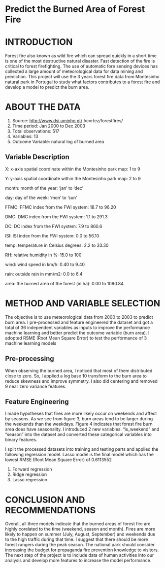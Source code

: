# Predict the Burned Area of Forest Fire

# INTRODUCTION

Forest fire also known as wild fire which can spread quickly in a short time is one of the most destructive natural disaster. Fast detection of the fire is critical to forest firefighting. The use of automatic fore sensing devices has collected a large amount of meteorological data for data mining and prediction. This project will use the 3 years forest fire data from Montesinho natural park in Portugal to study what factors contributes to a forest fire and develop a model to predict the burn area. 

# ABOUT THE DATA

1.	Source: http://www.dsi.uminho.pt/ ̃pcortez/forestfires/
2.	Time period: Jan 2000 to Dec 2003
3.	Total observations: 517
4.	Variables: 13
5.  Outcome Variable: natural log of burned area

## Variable	Description

X: x-axis spatial coordinate within the Montesinho park map: 1 to 9

Y: y-axis spatial coordinate within the Montesinho park map: 2 to 9

month: month of the year: ‘jan’ to ‘dec’

day: day of the week: ‘mon’ to ‘sun’

FFMC: FFMC index from the FWI system: 18.7 to 96.20

DMC: DMC index from the FWI system: 1.1 to 291.3

DC: DC index from the FWI system: 7.9 to 860.6

ISI: ISI index from the FWI system: 0.0 to 56.10

temp: temperature in Celsius degrees: 2.2 to 33.30

RH: relative humidity in %: 15.0 to 100

wind: wind speed in km/h: 0.40 to 9.40

rain: outside rain in mm/m2: 0.0 to 6.4

area: the burned area of the forest (in ha): 0.00 to 1090.84

# METHOD AND VARIABLE SELECTION

The objective is to use meteorological data from 2000 to 2003 to predict burn area. I pre-processed and feature engineered the dataset and got a total of 36 independent variables as inputs to improve the performance machine learning and better predict the outcome variable (burn area).  I adopted RSME (Root Mean Square Error) to test the performance of 3 machine learning models

## Pre-processing

When observing the burned area, I noticed that most of them distributed close to zero. So, I applied a log base 10 transform to the burn area to reduce skewness and improve symmetry. I also did centering and removed 9 near zero variance features. 

## Feature Engineering

I made hypotheses that fires are more likely occur on weekends and affect by seasons.  As we see from figure 3, burn areas tend to be larger during the weekends than the weekdays. Figure 4 indicates that forest fire burn area does have seasonality. I introduced 2 new variables: “is_weekend” and “season” into the dataset and converted these categorical variables into binary features. 

I split the processed datasets into training and testing parts and applied the following regression model. Lasso model is the final model which has the lowest RMSE (Root Mean Square Error) of 0.6113552
1.	Forward regression
2.	Ridge regression
3.	Lasso regression

# CONCLUSION AND RECOMMENDATIONS

Overall, all three models indicate that the burned areas of forest fire are highly corelated to the time (weekend, season and month). Fires are more likely to happen on summer (July, August, September) and weekends due to the high traffic during that time. I suggest that there should be more forest rangers during the peak season. The national park should consider increasing the budget for propaganda fire prevention knowledge to visitors. The next step of the project is to include data of human activities into our analysis and develop more features to increase the model performance.  

